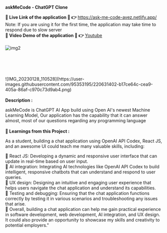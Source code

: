 <b style="font-weight:bolder,font-size:2rem" >askMeCode - ChatGPT Clone</b>

<b style="font-weight:bold" > 🔴 Live Link of the application 🔴 👉 </b>https://ask-me-code-avez.netlify.app/
Note: If you are using it for the first time, the application may take time to respond due to slow server
</br>
<b style="font-weight:bold" > 🔴 Video Demo of the application 🔴 👉 </b>[Youtube](https://youtu.be/IWoaKbBP8f8)
</br>
</br>
![img2](https://user-images.githubusercontent.com/95353195/220658726-58278d69-a052-4a41-886f-31eea8c0cd5e.png)

</br>
</br>
</br>
</br>
![IMG_20230128_110528](https://user-images.githubusercontent.com/95353195/220631402-b17ce64c-cea9-405a-86af-c970c73d9ab4.png)
</br>
</br>
<b style="font-weight:bolder,font-size:2rem" > Description   :</b>

askMeCode is ChatGPT AI App build using Open AI's newest Machine Learning Model, Our application has the capability that it can answer almost, most of our questions regarding any programming language
</br>
</br>
<b style="font-weight:bolder,font-size:2rem" >🔴 Learnings from this Project : </b>

As a student, building a chat application using OpenAI API Codex, React JS, and an awesome UI could teach me many valuable skills, including:

🎯 React JS: Developing a dynamic and responsive user interface that can update in real-time based on user input.
</br>
🎯 AI integration: Integrating AI technologies like OpenAI API Codex to build intelligent, responsive chatbots that can understand and respond to user queries.
</br>
🎯 UX design: Designing an intuitive and engaging user experience that helps users navigate the chat application and understand its capabilities.
</br>
🎯 Testing and debugging: Ensuring that the chat application functions correctly by testing it in various scenarios and troubleshooting any issues that arise.
</br>
🎯 Overall, building a chat application can help me gain practical experience in software development, web development, AI integration, and UX design. It could also provide an opportunity to showcase my skills and creativity to potential employers."
